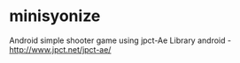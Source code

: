 # minisyonize
Android simple shooter game using jpct-Ae Library android  - http://www.jpct.net/jpct-ae/
